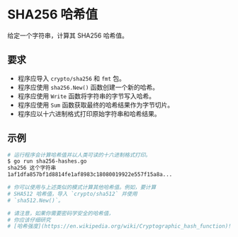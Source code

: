 # SHA256 哈希值

给定一个字符串，计算其 SHA256 哈希值。

## 要求

- 程序应导入 `crypto/sha256` 和 `fmt` 包。
- 程序应使用 `sha256.New()` 函数创建一个新的哈希。
- 程序应使用 `Write` 函数将字符串的字节写入哈希。
- 程序应使用 `Sum` 函数获取最终的哈希结果作为字节切片。
- 程序应以十六进制格式打印原始字符串和哈希结果。

## 示例

```sh
# 运行程序会计算哈希值并以人类可读的十六进制格式打印。
$ go run sha256-hashes.go
sha256 这个字符串
1af1dfa857bf1d8814fe1af8983c18080019922e557f15a8a...

# 你可以使用与上述类似的模式计算其他哈希值。例如，要计算
# SHA512 哈希值，导入 `crypto/sha512` 并使用
# `sha512.New()`。

# 请注意，如果你需要密码学安全的哈希值，
# 你应该仔细研究
# [哈希强度](https://en.wikipedia.org/wiki/Cryptographic_hash_function)!
```
